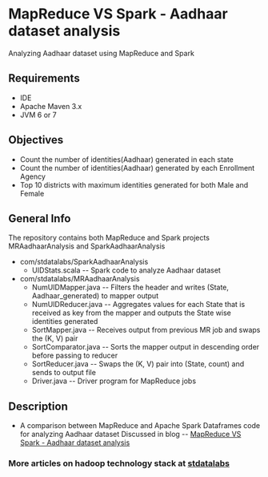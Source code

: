 # MapReduce VS Spark - Aadhaar dataset analysis

Analyzing Aadhaar dataset using MapReduce and Spark

## Requirements
- IDE 
- Apache Maven 3.x
- JVM 6 or 7

## Objectives
* Count the number of identities(Aadhaar) generated in each state
* Count the number of identities(Aadhaar) generated by each Enrollment Agency
* Top 10 districts with maximum identities generated for both Male and Female

## General Info
The repository contains both MapReduce and Spark projects MRAadhaarAnalysis and SparkAadhaarAnalysis
* com/stdatalabs/SparkAadhaarAnalysis
     * UIDStats.scala --   Spark code to analyze Aadhaar dataset
* com/stdatalabs/MRAadhaarAnalysis
    * NumUIDMapper.java -- Filters the header and writes (State, Aadhaar_generated) to mapper output
    * NumUIDReducer.java -- Aggregates values for each State that is received as key from the mapper and outputs the State wise identities generated
    * SortMapper.java -- Receives output from previous MR job and swaps the (K, V) pair
    * SortComparator.java -- Sorts the mapper output in descending order before passing to reducer
    * SortReducer.java -- Swaps the (K, V) pair into (State, count) and sends to output file
    * Driver.java -- Driver program for MapReduce jobs

## Description
* A comparison between MapReduce and Apache Spark Dataframes code for analyzing Aadhaar dataset
  Discussed in blog -- 
     [MapReduce VS Spark - Aadhaar dataset analysis](http://stdatalabs.blogspot.in/2017/03/mapreduce-vs-spark-aadhaar-dataset-analysis.html)

### More articles on hadoop technology stack at [stdatalabs](stdatalabs.blogspot.com)

